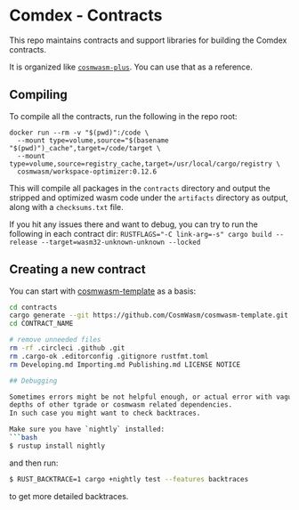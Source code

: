 # Comdex - Contracts

This repo maintains contracts and support libraries for building the Comdex contracts.

It is organized like [`cosmwasm-plus`](https://github.com/CosmWasm/cosmwasm-plus). You can use that as a reference.


## Compiling

To compile all the contracts, run the following in the repo root:

```
docker run --rm -v "$(pwd)":/code \
  --mount type=volume,source="$(basename "$(pwd)")_cache",target=/code/target \
  --mount type=volume,source=registry_cache,target=/usr/local/cargo/registry \
  cosmwasm/workspace-optimizer:0.12.6
```

This will compile all packages in the `contracts` directory and output the
stripped and optimized wasm code under the `artifacts` directory as output,
along with a `checksums.txt` file.

If you hit any issues there and want to debug, you can try to run the
following in each contract dir:
`RUSTFLAGS="-C link-arg=-s" cargo build --release --target=wasm32-unknown-unknown --locked`

## Creating a new contract

You can start with [cosmwasm-template](https://github.com/CosmWasm/cosmwasm-template) as a basis:

```bash
cd contracts
cargo generate --git https://github.com/CosmWasm/cosmwasm-template.git --name CONTRACT_NAME
cd CONTRACT_NAME

# remove unneeded files
rm -rf .circleci .github .git
rm .cargo-ok .editorconfig .gitignore rustfmt.toml
rm Developing.md Importing.md Publishing.md LICENSE NOTICE

## Debugging

Sometimes errors might be not helpful enough, or actual error with vague description might come from
depths of other tgrade or cosmwasm related dependencies.
In such case you might want to check backtraces.

Make sure you have `nightly` installed:
```bash
$ rustup install nightly
```
and then run:
```bash
$ RUST_BACKTRACE=1 cargo +nightly test --features backtraces
```
to get more detailed backtraces.

